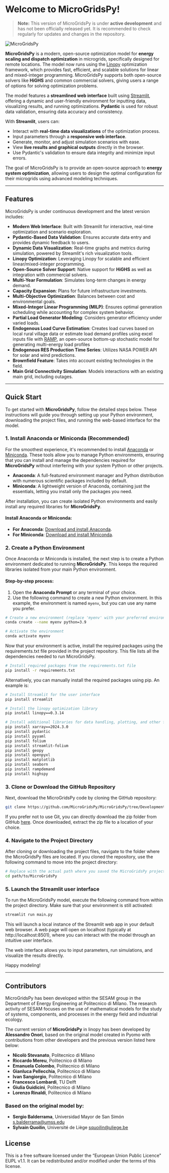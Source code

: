 # Welcome to MicroGridsPy!

> **Note:** This version of MicroGridsPy is under **active development** and has not been officially released yet. It is recommended to check regularly for updates and changes in the repository.

![MicroGridsPy](https://github.com/MicroGridsPy/MicroGridsPy/blob/master/docs/source/Images/Mgpy_Scheme_2.png?raw=true)

**MicroGridsPy** is a modern, open-source optimization model for **energy scaling and dispatch optimization** in microgrids, specifically designed for remote locations. The model now runs using the [Linopy](https://linopy.readthedocs.io/) optimization framework, which provides fast, efficient, and scalable solutions for linear and mixed-integer programming. MicroGridsPy supports both open-source solvers like **HiGHS** and common commercial solvers, giving users a range of options for solving optimization problems.

The model features a **streamlined web interface** built using [Streamlit](https://streamlit.io/), offering a dynamic and user-friendly environment for inputting data, visualizing results, and running optimizations. **Pydantic** is used for robust data validation, ensuring data accuracy and consistency.

With **Streamlit**, users can:
- Interact with **real-time data visualizations** of the optimization process.
- Input parameters through a **responsive web interface**.
- Generate, monitor, and adjust simulation scenarios with ease.
- View **live results and graphical outputs** directly in the browser.
- Use Pydantic's validation to ensure data integrity and minimize input errors.

The goal of MicroGridsPy is to provide an open-source approach to **energy system optimization**, allowing users to design the optimal configuration for their microgrids using advanced modeling techniques.

---

## Features

MicroGridsPy is under continuous development and the latest version includes:

- **Modern Web Interface**: Built with Streamlit for interactive, real-time optimization and scenario exploration.
- **Pydantic-Based Data Validation**: Ensures accurate data entry and provides dynamic feedback to users.
- **Dynamic Data Visualization**: Real-time graphs and metrics during simulation, powered by Streamlit's rich visualization tools.
- **Linopy Optimization**: Leveraging Linopy for scalable and efficient linear/mixed-integer programming.
- **Open-Source Solver Support**: Native support for **HiGHS** as well as integration with commercial solvers.
- **Multi-Year Formulation**: Simulates long-term changes in energy demand.
- **Capacity Expansion**: Plans for future infrastructure investments.
- **Multi-Objective Optimization**: Balances between cost and environmental goals.
- **Mixed-Integer Linear Programming (MILP)**: Ensures optimal generation scheduling while accounting for complex system behavior.
- **Partial Load Generator Modeling**: Considers generator efficiency under varied loads.
- **Endogenous Load Curve Estimation**: Creates load curves based on local rural village data or estimate load demand profiles using excel inputs file with [RAMP](https://github.com/RAMP-project/RAMP), an open-source bottom-up stochastic model for generating multi-energy load profiles
- **Endogenous RES Production Time Series**: Utilizes NASA POWER API for solar and wind predictions.
- **Brownfield Feature**: Takes into account existing technologies in the field.
- **Main Grid Connectivity Simulation**: Models interactions with an existing main grid, including outages.

---

## Quick Start

To get started with **MicroGridsPy**, follow the detailed steps below. These instructions will guide you through setting up your Python environment, downloading the project files, and running the web-based interface for the model.

### 1. Install Anaconda or Miniconda (Recommended)

For the smoothest experience, it's recommended to install [Anaconda](https://www.anaconda.com/products/individual) or [Miniconda](https://docs.conda.io/en/latest/miniconda.html). These tools allow you to manage Python environments, ensuring that you can install and manage the dependencies required for **MicroGridsPy** without interfering with your system Python or other projects.

- **Anaconda**: A full-featured environment manager and Python distribution with numerous scientific packages included by default.
- **Miniconda**: A lightweight version of Anaconda, containing just the essentials, letting you install only the packages you need.

After installation, you can create isolated Python environments and easily install any required libraries for **MicroGridsPy**.

#### Install Anaconda or Miniconda:
- **For Anaconda**: [Download and install Anaconda](https://www.anaconda.com/products/individual).
- **For Miniconda**: [Download and install Miniconda](https://docs.conda.io/en/latest/miniconda.html).

### 2. Create a Python Environment

Once Anaconda or Miniconda is installed, the next step is to create a Python environment dedicated to running **MicroGridsPy**. This keeps the required libraries isolated from your main Python environment.

#### Step-by-step process:
1. Open the **Anaconda Prompt** or any terminal of your choice.
2. Use the following command to create a new Python environment. In this example, the environment is named `myenv`, but you can use any name you prefer.

```bash
# Create a new environment (replace 'myenv' with your preferred environment name)
conda create --name myenv python=3.9

# Activate the environment
conda activate myenv
```

Now that your environment is active, install the required packages using the requirements.txt file provided in the project repository. This file lists all the dependencies needed to run MicroGridsPy.

```bash
# Install required packages from the requirements.txt file
pip install -r requirements.txt
```

Alternatively, you can manually install the required packages using pip. An example is:

```bash
# Install Streamlit for the user interface
pip install streamlit

# Install the linopy optimization library
pip install linopy==0.3.14

# Install additional libraries for data handling, plotting, and other functionalities
pip install xarray==2024.3.0
pip install pydantic
pip install pyyaml
pip install folium
pip install streamlit-folium
pip install geopy
pip install openpyxl
pip install matplotlib
pip install seaborn
pip install rampdemand
pip install highspy
```

### 3. Clone or Download the GitHub Repository

Next, download the MicroGridsPy code by cloning the GitHub repository:

```bash
git clone https://github.com/MicroGridsPy/MicroGridsPy/tree/Development_Linopy.git
```

If you prefer not to use Git, you can directly download the zip folder from GitHub [here](https://github.com/MicroGridsPy/MicroGridsPy/tree/Development_Linopy). Once downloaded, extract the zip file to a location of your choice.

### 4. Navigate to the Project Directory

After cloning or downloading the project files, navigate to the folder where the MicroGridsPy files are located. If you cloned the repository, use the following command to move into the project directory:

```bash
# Replace with the actual path where you saved the MicroGridsPy project
cd path/to/MicroGridsPy
```

### 5. Launch the Streamlit user interface

To run the MicroGridsPy model, execute the following command from within the project directory. Make sure that your environment is still activated:

```bash
streamlit run main.py
```

This will launch a local instance of the Streamlit web app in your default web browser. A web page will open on localhost (typically at http://localhost:8501), where you can interact with the model through an intuitive user interface.

The web interface allows you to input parameters, run simulations, and visualize the results directly.

Happy modeling!

---

## Contributors

MicroGridsPy has been developed within the SESAM group in the Department of Energy Engineering at Politecnico di Milano. The research activity of SESAM focuses on the use of mathematical models for the study of systems, components, and processes in the energy field and industrial ecology.

The current version of **MicroGridsPy** in linopy has been developed by **Alessandro Onori**, based on the original model created in Pyomo with contributions from other developers and the previous version listed here below:

- **Nicolò Stevanato**, Politecnico di Milano
- **Riccardo Mereu**, Politecnico di Milano
- **Emanuela Colombo**, Politecnico di Milano
- **Gianluca Pellecchia**, Politecnico di Milano
- **Ivan Sangiorgio**, Politecnico di Milano
- **Francesco Lombardi**, TU Delft
- **Giulia Guidicini**, Politecnico di Milano
- **Lorenzo Rinaldi**, Politecnico di Milano

### Based on the original model by:
- **Sergio Balderrama**, Universidad Mayor de San Simón <s.balderrama@umss.edu>
- **Sylvain Quoilin**, Université de Liège <squoilin@uliege.be>

## License
This is a free software licensed under the “European Union Public Licence" EUPL v1.1. It can be redistributed and/or modified under the terms of this license.
